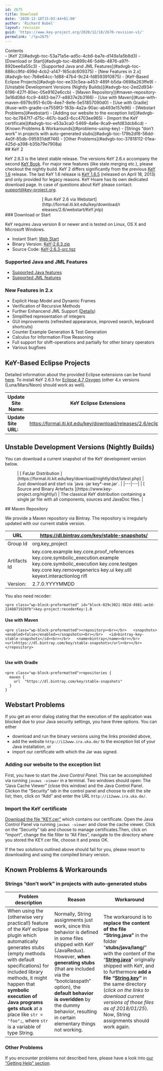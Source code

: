 ```yaml
---
id: 2675
title: Download
date: '2020-12-18T15:03:44+01:00'
author: 'Richard Bubel'
layout: revision
guid: 'https://www.key-project.org/2020/12/18/2670-revision-v1/'
permalink: '/?p=2675'
---
```


<div class="wp-block-advgb-summary alignnone"><div class="advgb-toc-header collapsed">Contents</div>- [KeY 2](#advgb-toc-53a71a5e-ad5c-4cb6-ba7e-d149a1a5b8d3)
- [Download or Start](#advgb-toc-4b899c46-5d4b-4876-a97f-892bee6a55c3)
- [Supported Java and JML Features](#advgb-toc-888cc9fd-499d-4cb2-a147-165cdc609375)
- [New Features in 2.x](#advgb-toc-7b8e64cc-1d88-47b4-9c24-fd8593910875)
- [KeY-Based Eclipse Projects](#advgb-toc-ee33c5ea-a453-489f-b5da-0698a263ffe9)
- [Unstable Development Versions (Nightly Builds)](#advgb-toc-2ed2d934-6196-427f-80ec-05e9162e6ccb)
- [Maven Repository](#maven-repository-3e16d08d-fcc9-4483-be77-e8837e2b3166)
- [Use with Maven](#use-with-maven-6979c951-6c0b-4ee7-8efe-5e51857090d0)
- [Use with Gradle](#use-with-gradle-ce7559f3-183b-4a2a-90ac-ab493e157e96)
- [Webstart Problems](#webstart)
- [Adding our website to the exception list](#advgb-toc-bc7847f7-d75c-467c-bad3-6cc4703ee965)
- [Import the KeY certificate](#advgb-toc-e53a3ca0-5469-4a6e-9ca9-eefd83dcb6cd)
- [Known Problems &amp; Workarounds](#problems-using-key)
- [Strings “don’t work” in projects with auto-generated stubs](#advgb-toc-179b2df8-56dd-4e0f-85db-095931ddf746)
- [Other Problems](#advgb-toc-37818112-01ea-425d-a398-b35b79e7908a)

</div>## KeY 2

KeY 2.6.3 is the latest stable release. The versions KeY 2.6.x accompany the second [KeY Book](https://www.key-project.org/thebook/). For major new features (like state merging etc.), please checkout the nightly build. KeY 2 differs significantly from the previous [KeY 1.6](https://www.key-project.org/download/key16.html) release. The last KeY 1.6 release is [KeY 1.6.5](https://www.key-project.org/download/key16.html) (released on April 18, 2013) and only provided for legacy reasons. KeY Hoare has its own dedicated download page. In case of questions about KeY please contact: <support@key-project.org>.

<div style="margin: 0 auto; width: 261px">[<span aria-hidden="true" class="glyphicon glyphicon-play"></span> Run KeY 2.6 via Webstart](http://formal.iti.kit.edu/key/download/releases/2.6/webstart/KeY.jnlp)</div>### Download or Start

KeY requires Java version 8 or newer and is tested on Linux, OS X and Microsoft Windows.

- Instant Start: [Web Start](https://formal.iti.kit.edu/key/releases/2.6/webstart/KeY.jnlp)
- Binary Version: [KeY-2.6.3.zip](https://formal.iti.kit.edu/key/releases/2.6.3/key-2.6.3_7d3deab0763c88edee4f7a08e604661e0dbdd450.zip)
- Source Code: [KeY-2.6.3-src.tgz](https://formal.iti.kit.edu/key/releases/2.6.3/key-src-2.6.3_7d3deab0763c88edee4f7a08e604661e0dbdd450.zip)

### Supported Java and JML Features

- [Supported Java features](https://www.key-project.org/applications/program-verification/)
- [Supported JML features](https://www.key-project.org/jml-support-in-key/)

### New Features in 2.x

- Explicit Heap Model and Dynamic Frames
- Verification of Recursive Methods
- Further Enhancend JML Support ([Details](https://www.key-project.org/jml-support-in-key/))
- Simplified representation of integers
- GUI improvements (refreshed appearance, improved search, keyboard shortcuts)
- Counter Example Generation &amp; Test Generation
- Calculus for Information Flow Reasoning
- Full support for shift-operations and partially for other binary operators
- Various bugfixes

## KeY-Based Eclipse Projects

Detailed information about the provided Eclipse extensions can be found [here](https://www.key-project.org/eclipse/). To install KeY 2.6.3 for [Eclipse 4.7 Oxygen](http://www.eclipse.org/oxygen) (other 4.x versions (Luna/Mars/Neon) should work as well).

| **Update Site Name:** | KeY Eclipse Extensions |
|---|---|
| **Update Site URL:** | <https://formal.iti.kit.edu/key/download/releases/2.6/eclipse/> |

## Unstable Development Versions (Nightly Builds)

You can download a current snapshot of the KeY development version below.

<figure class="wp-block-table wp-block-advgb-table advgb-table-frontend">| [ <span aria-hidden="true" class="glyphicon glyphicon-download"></span> FatJar Distribution ](https://formal.iti.kit.edu/key/download/nightly/dist/latest.php) | Just download and start via `java -jar key*-exe.jar`. |
|---|---|
| [ <span aria-hidden="true" class="glyphicon glyphicon-download-alt"></span> Source and Binary Artefacts ](https://www.key-project.org/nightly/) | The classical KeY distribution containing a single jar file with all components, sources and JavaDoc files. |

</figure>## Maven Repository

We provide a Maven repository via Bintray. The repository is irregularly updated with our current stable version.

| URL | <https://dl.bintray.com/key/stable-snapshots/> |
|---|---|
| Group Id | org.key\_project |
| Artifacts Id | key.core.example   key.core.proof\_references   key.core.symbolic\_execution.example   key.core.symbolic\_execution   key.core.testgen   key.core   key.removegenerics   key.ui   key.util   keyext.interactionlog   rifl |
| Version: | 2.7.0.YYYYMMDD |

You also need recoder:

```
<pre class="wp-block-preformatted" id="block-029c3021-982d-4981-ae3d-2248871928fb">key-project:recoderKey:1.0
```

#### Use with Maven

```
<pre class="wp-block-preformatted"><repository><br></br>   <snapshots><enabled>false</enabled></snapshots><br></br>   <id>bintray-key-stable-snapshots</id><br></br>   <name>bintray</name><br></br>   <url>https://dl.bintray.com/key/stable-snapshots</url><br></br></repository>
 
```

#### Use with Gradle

```
<pre class="wp-block-preformatted">repositories {     
  maven {        
    url  "https://dl.bintray.com/key/stable-snapshots"    
  } 
}         
```

## Webstart Problems

If you get an error dialog stating that the execution of the application was blocked due to your Java security settings, you have three options. You can either

- download and run the binary versions using the links provided above,
- add the website `http://i12www.ira.uka.de/` to the exception list of your Java installation, or
- import our certificate with which the Jar was signed.

### Adding our website to the exception list

First, you have to start the *Java Control Panel*. This can be accomplished via running `javaws -viewer` in a terminal. Two windows should open: The “Java Cache Viewer” (close this window) and the Java Control Panel. Clickon the “Security” tab in the control panel and choose to edit the site list; then, click on “Add” and enter the URL `http://i12www.ira.uka.de/`.

### Import the KeY certificate

[Download the file “KEY.cer”](https://www.key-project.org/KEY.cer) which contains our certificate. Open the Java Control Panel via running `javaws -viewer` and close the cache viewer. Click on the “Security” tab and choose to manage certificates.Then, click on “import”, change the file filter to “All Files”, navigate to the directory where you stored the KEY.cer file, choose it and press OK.

If the two solutions outlined above should fail for you, please resort to downloading and using the compiled binary version.

## Known Problems &amp; Workarounds

### Strings “don’t work” in projects with auto-generated stubs

| **Problem description** | **Reason** | **Workaround** |
|---|---|---|
| When using the (otherwise very practical!) feature of the KeY eclipse plugin which automatically generates stubs (empty methods with default specifications) for included library methods, it might happen that **symbolic execution of Java programs gets stuck** at a place like `str = "foo";`, where `str` is a variable of type String. | Normally, String assignments just work, since this behavior is defined in some files shipped with KeY (JavaRedux). However, **when generating stubs** (that are included via the “bootclasspath” option), the **default behavior is overidden** by the dummy behavior, resulting in certain elementary things not working. | The workaround is to **replace the content of the file “String.java”** in the folder “**stubs/java/lang/**” with the content of the “**[String.java](https://www.key-project.org/wp-content/uploads/2018/01/String.java)**” originally shipped with KeY, and to furthermore **add a file “[String.key](https://www.key-project.org/wp-content/uploads/2018/01/String.key)“** in the same directory (*click on the links to download current versions of those files as of 2018/01/25*). Now, String assignments should work again. |

### Other Problems

If you encounter problems not described here, please have a look into [our “Getting Help” section](https://www.key-project.org/getting-started/).